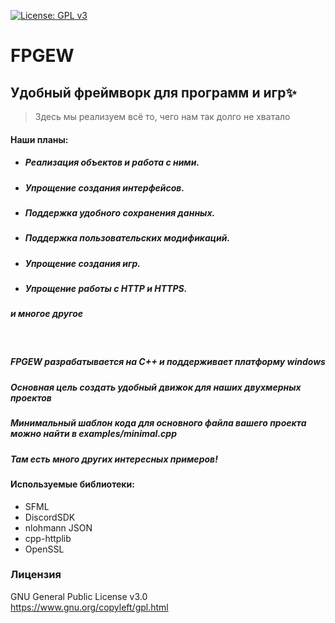 [![License: GPL v3](https://img.shields.io/badge/License-GPLv3-blue.svg)](https://www.gnu.org/licenses/gpl-3.0)

# FPGEW
## Удобный фреймворк для программ и игр✨ 
>Здесь мы реализуем всё то, чего нам так долго не хватало

#### Наши планы:
- ##### Реализация объектов и работа с ними.
- ##### Упрощение создания интерфейсов.
- ##### Поддержка удобного сохранения данных.
- ##### Поддержка пользовательских модификаций.
- ##### Упрощение создания игр.
- ##### Упрощение работы с HTTP и HTTPS.
##### *и многое другое*

<br>

##### FPGEW разрабатывается на C++ и поддерживает платформу windows

##### Основная цель создать *удобный движок для наших двухмерных проектов*

##### **Минимальный шаблон кода для основного файла вашего проекта можно найти в examples/minimal.cpp**

##### **Там есть много других интересных примеров!**

#### Используемые библиотеки:
- SFML
- DiscordSDK
- nlohmann JSON
- cpp-httplib
- OpenSSL

### Лицензия
GNU General Public License v3.0 <br>
https://www.gnu.org/copyleft/gpl.html
